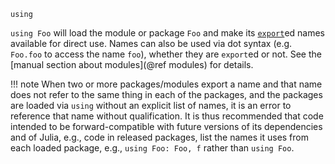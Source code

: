 ```
using
```

`using Foo` will load the module or package `Foo` and make its [`export`](@ref)ed names available for direct use. Names can also be used via dot syntax (e.g. `Foo.foo` to access the name `foo`), whether they are `export`ed or not. See the [manual section about modules](@ref modules) for details.

!!! note
    When two or more packages/modules export a name and that name does not refer to the same thing in each of the packages, and the packages are loaded via `using` without an explicit list of names, it is an error to reference that name without qualification. It is thus recommended that code intended to be forward-compatible with future versions of its dependencies and of Julia, e.g., code in released packages, list the names it uses from each loaded package, e.g., `using Foo: Foo, f` rather than `using Foo`.

